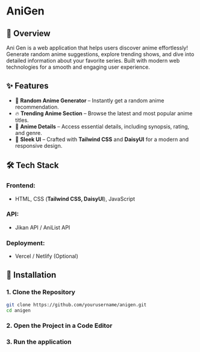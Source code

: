 # AniGen

## 🌟 Overview
Ani Gen is a web application that helps users discover anime effortlessly! Generate random anime suggestions, explore trending shows, and dive into detailed information about your favorite series. Built with modern web technologies for a smooth and engaging user experience.

## ✨ Features
- 🎲 **Random Anime Generator** – Instantly get a random anime recommendation.
- 🔥 **Trending Anime Section** – Browse the latest and most popular anime titles.
- 📖 **Anime Details** – Access essential details, including synopsis, rating, and genre.
- 🎨 **Sleek UI** – Crafted with **Tailwind CSS** and **DaisyUI** for a modern and responsive design.

## 🛠 Tech Stack
### Frontend:
- HTML, CSS (**Tailwind CSS, DaisyUI**), JavaScript

### API:
- Jikan API / AniList API

### Deployment:
- Vercel / Netlify (Optional)

## 🚀 Installation
### 1. Clone the Repository
```sh
git clone https://github.com/yourusername/anigen.git
cd anigen
```
### 2. Open the Project in a Code Editor
### 3. Run the application
